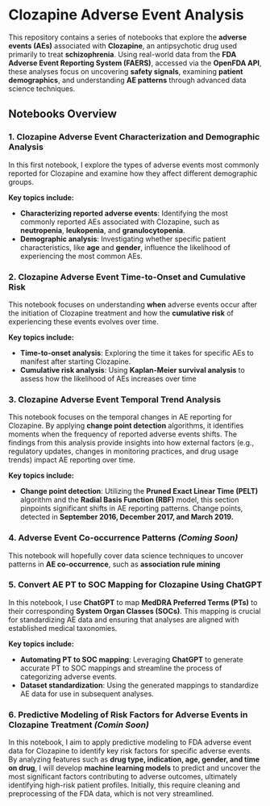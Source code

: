 # Clozapine Adverse Event Analysis

This repository contains a series of notebooks that explore the **adverse events (AEs)** associated with **Clozapine**, an antipsychotic drug used primarily to treat **schizophrenia**. Using real-world data from the **FDA Adverse Event Reporting System (FAERS)**, accessed via the **OpenFDA API**, these analyses focus on uncovering **safety signals**, examining **patient demographics**, and understanding **AE patterns** through advanced data science techniques.

## Notebooks Overview

### 1. **Clozapine Adverse Event Characterization and Demographic Analysis**
In this first notebook, I explore the types of adverse events most commonly reported for Clozapine and examine how they affect different demographic groups.

**Key topics include:**
- **Characterizing reported adverse events**: Identifying the most commonly reported AEs associated with Clozapine, such as **neutropenia**, **leukopenia**, and **granulocytopenia**.
- **Demographic analysis**: Investigating whether specific patient characteristics, like **age** and **gender**, influence the likelihood of experiencing the most common AEs.

### 2. **Clozapine Adverse Event Time-to-Onset and Cumulative Risk**
This notebook focuses on understanding **when** adverse events occur after the initiation of Clozapine treatment and how the **cumulative risk** of experiencing these events evolves over time.

**Key topics include:**
- **Time-to-onset analysis**: Exploring the time it takes for specific AEs to manifest after starting Clozapine.
- **Cumulative risk analysis**: Using **Kaplan-Meier survival analysis** to assess how the likelihood of AEs increases over time

### 3. **Clozapine Adverse Event Temporal Trend Analysis**

This notebook focuses on the temporal changes in AE reporting for Clozapine. By applying **change point detection** algorithms, it identifies moments when the frequency of reported adverse events shifts. The findings from this analysis provide insights into how external factors (e.g., regulatory updates, changes in monitoring practices, and drug usage trends) impact AE reporting over time.

**Key topics include:**
- **Change point detection**: Utilizing the **Pruned Exact Linear Time (PELT)** algorithm and the **Radial Basis Function (RBF)** model, this section pinpoints significant shifts in AE reporting patterns. Change points, detected in **September 2016, December 2017, and March 2019.**

### 4. **Adverse Event Co-occurrence Patterns** *(Coming Soon)*

This notebook will hopefully cover data science techniques to uncover patterns in **AE co-occurrence**, such as **association rule mining**

### 5. **Convert AE PT to SOC Mapping for Clozapine Using ChatGPT**
In this notebook, I use **ChatGPT** to map **MedDRA Preferred Terms (PTs)** to their corresponding **System Organ Classes (SOCs)**. This mapping is crucial for standardizing AE data and ensuring that analyses are aligned with established medical taxonomies.

**Key topics include:**
- **Automating PT to SOC mapping**: Leveraging **ChatGPT** to generate accurate PT to SOC mappings and streamline the process of categorizing adverse events.
- **Dataset standardization**: Using the generated mappings to standardize AE data for use in subsequent analyses.

### 6. **Predictive Modeling of Risk Factors for Adverse Events in Clozapine Treatment** *(Comin Soon)*
In this notebook, I aim to apply predictive modeling to FDA adverse event data for Clozapine to identify key risk factors for specific adverse events. By analyzing features such as **drug type, indication, age, gender, and time on drug**, I will develop **machine learning models** to predict and uncover the most significant factors contributing to adverse outcomes, ultimately identifying high-risk patient profiles. Initially, this require cleaning and preprocessing of the FDA data, which is not very streamlined.

